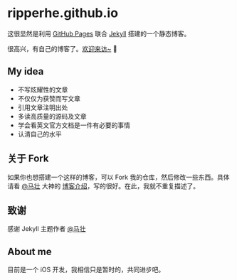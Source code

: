 # ripperhe.github.io


这很显然是利用 [GitHub Pages](https://pages.github.com/) 联合 [Jekyll](http://jekyll.com.cn/) 搭建的一个静态博客。

很高兴，有自己的博客了。[欢迎来访~](http://ripperhe.tk) 🎉

## My idea

* 不写炫耀性的文章
* 不仅仅为获赞而写文章
* 引用文章注明出处
* 多读高质量的源码及文章
* 学会看英文官方文档是一件有必要的事情
* 认清自己的水平

## 关于 Fork

如果你也想搭建一个这样的博客，可以 Fork 我的仓库，然后修改一些东西。具体请看 [@马壮](https://github.com/mzlogin) 大神的 [博客介绍](https://github.com/mzlogin/mzlogin.github.io/blob/master/README.md)，写的很好。在此，我就不重复描述了。

## 致谢

感谢 Jekyll 主题作者 [@马壮](https://github.com/mzlogin) 

## About me

目前是一个 iOS 开发，我相信只是暂时的，共同进步吧。